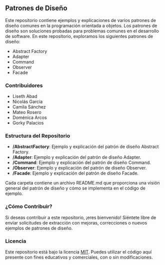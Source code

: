 ## Patrones de Diseño

Este repositorio contiene ejemplos y explicaciones de varios patrones de diseño comunes en la programación orientada a objetos. Los patrones de diseño son soluciones probadas para problemas comunes en el desarrollo de software. En este repositorio, exploramos los siguientes patrones de diseño:

- Abstract Factory
- Adapter
- Command
- Observer
- Facade

### Contribuidores

- Liseth Abad
- Nicolás García
- Camila Sánchez
- Mateo Rosero
- Doménica Arcos
- Gorky Palacios

### Estructura del Repositorio

- **/AbstractFactory**: Ejemplo y explicación del patrón de diseño Abstract Factory.
- **/Adapter**: Ejemplo y explicación del patrón de diseño Adapter.
- **/Command**: Ejemplo y explicación del patrón de diseño Command.
- **/Observer**: Ejemplo y explicación del patrón de diseño Observer.
- **/Facade**: Ejemplo y explicación del patrón de diseño Facade.

Cada carpeta contiene un archivo README.md que proporciona una visión general del patrón de diseño y cómo se implementa en el código de ejemplo.

### ¿Cómo Contribuir?

Si deseas contribuir a este repositorio, ¡eres bienvenido! Siéntete libre de enviar solicitudes de extracción con mejoras, correcciones o nuevos ejemplos de patrones de diseño.

### Licencia

Este repositorio está bajo la licencia [MIT](LICENSE). Puedes utilizar el código aquí presente con fines educativos y comerciales, con o sin modificaciones.

